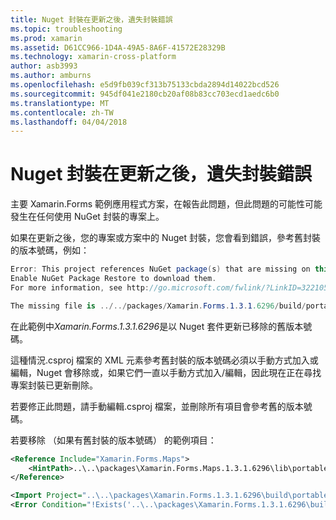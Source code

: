```yaml
---
title: Nuget 封裝在更新之後，遺失封裝錯誤
ms.topic: troubleshooting
ms.prod: xamarin
ms.assetid: D61CC966-1D4A-49A5-8A6F-41572E28329B
ms.technology: xamarin-cross-platform
author: asb3993
ms.author: amburns
ms.openlocfilehash: e5d9fb039cf313b75133cbda2894d14022bcd526
ms.sourcegitcommit: 945df041e2180cb20af08b83cc703ecd1aedc6b0
ms.translationtype: MT
ms.contentlocale: zh-TW
ms.lasthandoff: 04/04/2018
---
```

# <a name="missing-packages-error-after-updating-nuget-packages"></a>Nuget 封裝在更新之後，遺失封裝錯誤

主要 Xamarin.Forms 範例應用程式方案，在報告此問題，但此問題的可能性可能發生在任何使用 NuGet 封裝的專案上。 

如果在更新之後，您的專案或方案中的 Nuget 封裝，您會看到錯誤，參考舊封裝的版本號碼，例如：

```csharp
Error: This project references NuGet package(s) that are missing on this computer.
Enable NuGet Package Restore to download them.  
For more information, see http://go.microsoft.com/fwlink/?LinkID=322105

The missing file is ../../packages/Xamarin.Forms.1.3.1.6296/build/portable-win+net45+wp80+MonoAndroid10+MonoTouch10+Xamarin.iOS10/Xamarin.Forms.targets. (FormsGallery)

```

在此範例中*Xamarin.Forms.1.3.1.6296*是以 Nuget 套件更新已移除的舊版本號碼。

這種情況.csproj 檔案的 XML 元素參考舊封裝的版本號碼必須以手動方式加入或編輯，Nuget 會移除或，如果它們一直以手動方式加入/編輯，因此現在正在尋找專案封裝已更新刪除。 

若要修正此問題，請手動編輯.csproj 檔案，並刪除所有項目會參考舊的版本號碼。 

若要移除 （如果有舊封裝的版本號碼） 的範例項目：

```xml
<Reference Include="Xamarin.Forms.Maps">
    <HintPath>..\..\packages\Xamarin.Forms.Maps.1.3.1.6296\lib\portable-win+net45+wp80+MonoAndroid10+MonoTouch10+Xamarin.iOS10\Xamarin.Forms.Maps.dll</HintPath>
</Reference>

<Import Project="..\..\packages\Xamarin.Forms.1.3.1.6296\build\portable-win+net45+wp80+MonoAndroid10+MonoTouch10+Xamarin.iOS10\Xamarin.Forms.targets" Condition="Exists('..\..\packages\Xamarin.Forms.1.3.1.6296\build\portable-win+net45+wp80+MonoAndroid10+MonoTouch10+Xamarin.iOS10\Xamarin.Forms.targets')" />
<Error Condition="!Exists('..\..\packages\Xamarin.Forms.1.3.1.6296\build\portable-win+net45+wp80+MonoAndroid10+MonoTouch10+Xamarin.iOS10\Xamarin.Forms.targets')" Text="$([System.String]::Format('$(ErrorText)', '..\..\packages\Xamarin.Forms.1.3.1.6296\build\portable-win+net45+wp80+MonoAndroid10+MonoTouch10+Xamarin.iOS10\Xamarin.Forms.targets'))" />

```

